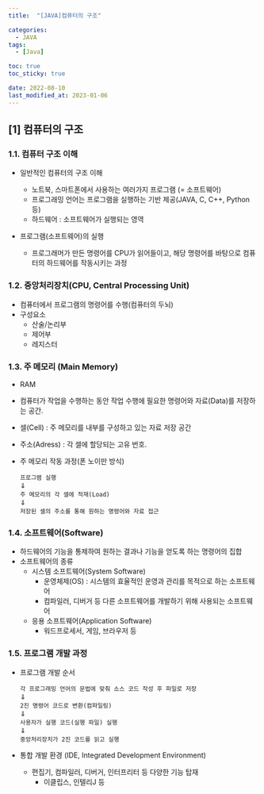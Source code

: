 ```yaml
---
title:  "[JAVA]컴퓨터의 구조" 

categories:
  - JAVA
tags:
  - [Java]

toc: true
toc_sticky: true

date: 2022-08-10
last_modified_at: 2023-01-06
---
```

[1] 컴퓨터의 구조 
----
### 1.1. 컴퓨터 구조 이해
  
- 일반적인 컴퓨터의 구조 이해
    - 노트북, 스마트폰에서 사용하는 여러가지 프로그램 (= 소프트웨어)
    - 프로그래밍 언어는 프로그램을 실행하는 기반 제공(JAVA, C, C++, Python 등)
    - 하드웨어 : 소프트웨어가 실행되는 영역

- 프로그램(소프트웨어)의 실행
    - 프로그래머가 만든 명령어를 CPU가 읽어들이고, 해당 명령어를 바탕으로 컴퓨터의 하드웨어를 작동시키는 과정

### 1.2. 중앙처리장치(CPU, Central Processing Unit)

- 컴퓨터에서 프로그램의 명령어를 수행(컴퓨터의 두뇌)
- 구성요소
    - 산술/논리부
    - 제어부 
    - 레지스터 

### 1.3. 주 메모리 (Main Memory)

- RAM
- 컴퓨터가 작업을 수행하는 동안 작업 수행에 필요한 명령어와 자료(Data)를 저장하는 공간.
- 셀(Cell) : 주 메모리를 내부를 구성하고 있는 자료 저장 공간
- 주소(Adress) : 각 셀에 할당되는 고유 번호.
- 주 메모리 작동 과정(폰 노이만 방식)

    `프로그램 실행`  
    ⇓  
    `주 메모리의 각 셀에 적재(Load)`  
    ⇓  
    `저장된 셀의 주소를 통해 원하는 명령어와 자료 접근`  

### 1.4. 소프트웨어(Software)

- 하드웨어의 기능을 통제하여 원하는 결과나 기능을 얻도록 하는 명령어의 집합 
- 소프트웨어의 종류
    - 시스템 소프트웨어(System Software)
        - 운영체제(OS) : 시스템의 효율적인 운영과 관리를 목적으로 하는 소프트웨어
        - 컴파일러, 디버거 등 다른 소프트웨어를 개발하기 위해 사용되는 소프트웨어
    - 응용 소프트웨어(Application Software)
        - 워드프로세서, 게임, 브라우저 등              

### 1.5. 프로그램 개발 과정

- 프로그램 개발 순서

    `각 프로그래밍 언어의 문법에 맞춰 소스 코드 작성 후 파일로 저장`  
    ⇓  
    `2진 명령어 코드로 변환(컴파일링)`  
    ⇓  
    `사용자가 실행 코드(실행 파일) 실행`  
    ⇓  
    `중앙처리장치가 2진 코드를 읽고 실행`
    
- 통합 개발 환경 (IDE, Integrated Development Environment)
    - 편집기, 컴파일러, 디버거, 인터프리터 등 다양한 기능 탑재
        - 이클립스, 인텔리J 등
